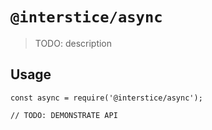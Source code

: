 # `@interstice/async`

> TODO: description

## Usage

```
const async = require('@interstice/async');

// TODO: DEMONSTRATE API
```
